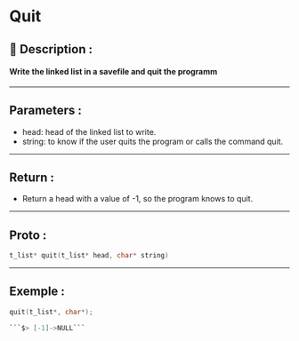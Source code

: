# Quit

## 📝 Description :
#### Write the linked list in a savefile and quit the programm
---
## Parameters :
- head: head of the linked list to write.
- string: to know if the user quits the program or calls the command quit.
---
## Return :
- Return a head with a value of -1, so the program knows to quit.
---
## Proto :
```c
t_list* quit(t_list* head, char* string)
```
---
## Exemple : 
```c
quit(t_list*, char*);

```$> [-1]->NULL```

